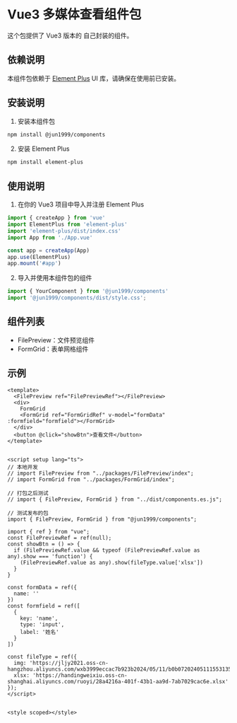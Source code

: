 # Vue3 多媒体查看组件包

这个包提供了 Vue3 版本的 自己封装的组件。

## 依赖说明

本组件包依赖于 [Element Plus](https://element-plus.org/) UI 库，请确保在使用前已安装。

## 安装说明

1. 安装本组件包
```bash
npm install @jun1999/components
```

2. 安装 Element Plus
```bash
npm install element-plus
```

## 使用说明

1. 在你的 Vue3 项目中导入并注册 Element Plus
```javascript
import { createApp } from 'vue'
import ElementPlus from 'element-plus'
import 'element-plus/dist/index.css'
import App from './App.vue'

const app = createApp(App)
app.use(ElementPlus)
app.mount('#app')
```

2. 导入并使用本组件包的组件
```javascript
import { YourComponent } from '@jun1999/components'
import '@jun1999/components/dist/style.css';
```

## 组件列表

- FilePreview：文件预览组件
- FormGrid：表单网格组件

## 示例

```vue
<template>
  <FilePreview ref="FilePreviewRef"></FilePreview>
  <div>
    FormGrid
    <FormGrid ref="FormGridRef" v-model="formData" :formfield="formfield"></FormGrid>
  </div>
  <button @click="showBtn">查看文件</button>
</template>


<script setup lang="ts">
// 本地开发
// import FilePreview from "../packages/FilePreview/index";
// import FormGrid from "../packages/FormGrid/index";

// 打包之后测试
// import { FilePreview, FormGrid } from "../dist/components.es.js";

// 测试发布的包
import { FilePreview, FormGrid } from "@jun1999/components";

import { ref } from "vue";
const FilePreviewRef = ref(null);
const showBtn = () => {
  if (FilePreviewRef.value && typeof (FilePreviewRef.value as any).show === 'function') {
    (FilePreviewRef.value as any).show(fileType.value['xlsx'])
  }
}

const formData = ref({
  name: ''
})
const formfield = ref([
  {
    key: 'name',
    type: 'input',
    label: '姓名'
  }
])

const fileType = ref({
  img: 'https://jljy2021.oss-cn-hangzhou.aliyuncs.com/wxb3999eccac7b923b2024/05/11/b0b07202405111553135596.jpg',
  xlsx: 'https://handingweixiu.oss-cn-shanghai.aliyuncs.com/ruoyi/28a4216a-401f-43b1-aa9d-7ab7029cac6e.xlsx'
});
</script>


<style scoped></style>

```
